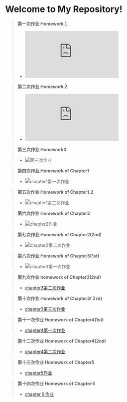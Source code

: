 Welcome to My Repository!
=============================================
>**第一次作业 Homework１**
>- ![第一次作业](https://github.com/Zhicheng-Zhang/computationalphysics_N20133011101211/blob/master/homework1/README.md)

>**第二次作业 Homework２**
>- ![第二次作业](https://github.com/Zhicheng-Zhang/computationalphysics_N20133011101211/blob/master/homework2/README.md)

>**第三次作业 Homework3**
>- ![第三次作业](https://github.com/Zhicheng-Zhang/computationalphysics_N20133011101211/tree/master/homework3)


>**第四次作业 Homework of Chapter1**
>- ![chapter1第一次作业](https://github.com/Zhicheng-Zhang/computationalphysics_N20133011101211/tree/master/chapter1)

>**第五次作业 Homework of Chapter1.2**
>- ![chapter1第二次作业](https://github.com/Zhicheng-Zhang/computationalphysics_N20133011101211/tree/master/chapter1.2)

>**第六次作业 Homework of Chapter2**
>- ![chapter2作业](https://github.com/Zhicheng-Zhang/computationalphysics_N20133011101211/tree/master/chapter2.1)

>**第七次作业 Homework of Chapter2(2nd)**
>- ![chapter2第二次作业](https://github.com/Zhicheng-Zhang/computationalphysics_N20133011101211/tree/master/chapter2.2)

>**第八次作业 Homework of Chapter3(1st)**
>- ![chapter3第一次作业](https://github.com/Zhicheng-Zhang/computationalphysics_N20133011101211/tree/master/chapter3.1)

>**第九次作业 homework of Chapter3(2nd)**
>-  [chapter3第二次作业](https://www.zybuluo.com/zhicheng-zhang1995/note/347040)

>**第十次作业 Homework of Chapter3(３rd)**
>- [chapter3第三次作业](https://www.zybuluo.com/zhicheng-zhang1995/note/363368)

>**第十一次作业 Homework of Chapter4(1st)**
>- [chapter4第一次作业](https://www.zybuluo.com/zhicheng-zhang1995/note/370155)

>**第十二次作业 Homework of Chapter4(2nd)**
>- [chapter4第二次作业](https://www.zybuluo.com/zhicheng-zhang1995/note/378540)

>**第十三次作业 Homework of Chapter5**
>- [chapter5作业](https://www.zybuluo.com/zhicheng-zhang1995/note/385406)

>**第十四次作业 Homework of Chapter６**
>- [chapter６作业](https://www.zybuluo.com/zhicheng-zhang1995/note/394726)
